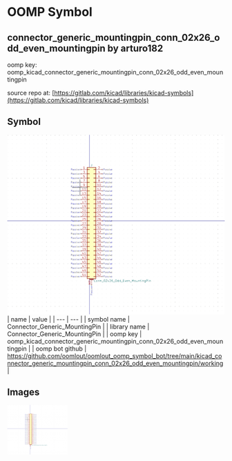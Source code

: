# OOMP Symbol  
## connector_generic_mountingpin_conn_02x26_odd_even_mountingpin  by arturo182  
  
oomp key: oomp_kicad_connector_generic_mountingpin_conn_02x26_odd_even_mountingpin  
  
source repo at: [https://gitlab.com/kicad/libraries/kicad-symbols](https://gitlab.com/kicad/libraries/kicad-symbols)  
## Symbol  
  
[![working.png](working_600.png)](working.png)  
| name | value | 
| --- | --- | 
| symbol name | Connector_Generic_MountingPin | 
| library name | Connector_Generic_MountingPin | 
| oomp key | oomp_kicad_connector_generic_mountingpin_conn_02x26_odd_even_mountingpin | 
| oomp bot github | https://github.com/oomlout/oomlout_oomp_symbol_bot/tree/main/kicad_connector_generic_mountingpin_conn_02x26_odd_even_mountingpin/working | 
## Images  
  
[![working.png](working_140.png)](working.png)  
